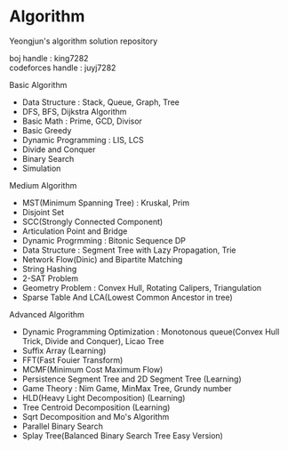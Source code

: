 # Algorithm
Yeongjun's algorithm solution repository   

boj handle : king7282   
codeforces handle : juyj7282   
   
Basic Algorithm   
 - Data Structure : Stack, Queue, Graph, Tree   
 - DFS, BFS, Dijkstra Algorithm   
 - Basic Math : Prime, GCD, Divisor
 - Basic Greedy   
 - Dynamic Programming : LIS, LCS   
 - Divide and Conquer
 - Binary Search
 - Simulation
 
Medium Algorithm   
 - MST(Minimum Spanning Tree) : Kruskal, Prim   
 - Disjoint Set   
 - SCC(Strongly Connected Component)   
 - Articulation Point and Bridge   
 - Dynamic Progrmming : Bitonic Sequence DP
 - Data Structure : Segment Tree with Lazy Propagation, Trie   
 - Network Flow(Dinic) and Bipartite Matching   
 - String Hashing   
 - 2-SAT Problem
 - Geometry Problem : Convex Hull, Rotating Calipers, Triangulation
 - Sparse Table And LCA(Lowest Common Ancestor in tree)
 
Advanced Algorithm
 - Dynamic Programming Optimization : Monotonous queue(Convex Hull Trick, Divide and Conquer), Licao Tree
 - Suffix Array (Learning)
 - FFT(Fast Fouier Transform)
 - MCMF(Minimum Cost Maximum Flow)
 - Persistence Segment Tree and 2D Segment Tree (Learning)
 - Game Theory : Nim Game, MinMax Tree, Grundy number
 - HLD(Heavy Light Decomposition) (Learning)
 - Tree Centroid Decomposition (Learning)
 - Sqrt Decomposition and Mo's Algorithm
 - Parallel Binary Search
 - Splay Tree(Balanced Binary Search Tree Easy Version)
